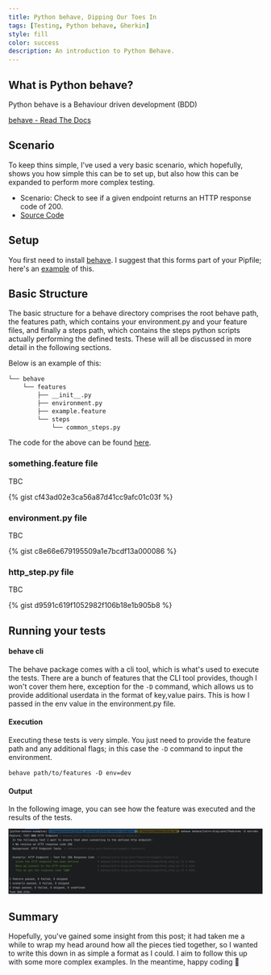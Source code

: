 ```yaml
---
title: Python behave, Dipping Our Toes In
tags: [Testing, Python behave, Gherkin]
style: fill
color: success
description: An introduction to Python Behave.
---
```


## What is Python behave?

Python behave is a Behaviour driven development (BDD)

[behave - Read The Docs](https://behave.readthedocs.io/en/latest/)

## Scenario

To keep thins simple, I've used a very basic scenario, which hopefully, shows you how simple this can be to set up, but
also how this can be expanded to perform more complex testing.

* Scenario: Check to see if a given endpoint returns an HTTP response code of 200.
* [Source Code](https://github.com/donovan-said/python-behave-examples/tree/main/behave/intro-blog-post/features)

## Setup

You first need to install [behave](https://pypi.org/project/behave/). I suggest that this forms part of your Pipfile;
here's an [example](https://github.com/donovan-said/python-behave-examples/blob/main/Pipfile) of this.

## Basic Structure

The basic structure for a behave directory comprises the root behave path, the features path, which contains your
environment.py and your feature files, and finally a steps path, which contains the steps python scripts actually
performing the defined tests. These will all be discussed in more detail in the following sections.

Below is an example of this:

```shell
└── behave
    └── features
        ├── __init__.py
        ├── environment.py
        ├── example.feature
        └── steps
            └── common_steps.py
```

The code for the above can be found [here](https://github.com/donovan-said/python-behave-examples/tree/main/behave/intro-blog-post/features).

### something.feature file

TBC

{% gist cf43ad02e3ca56a87d41cc9afc01c03f %}

### environment.py file

TBC

{% gist c8e66e679195509a1e7bcdf13a000086 %}

### http_step.py file

TBC

{% gist d9591c619f1052982f106b18e1b905b8 %}

## Running your tests

#### behave cli

The behave package comes with a cli tool, which is what's used to execute the tests. There are a bunch of features that
the CLI tool provides, though I won't cover them here, exception for the ```-D``` command, which allows us to provide
additional userdata in the format of key,value pairs. This is how I passed in the env value in the environment.py file.

#### Execution

Executing these tests is very simple. You just need to provide the feature path and any additional flags; in this case
the ```-D``` command to input the environment.

```shell
behave path/to/features -D env=dev
```

#### Output

In the following image, you can see how the feature was executed and the results of the tests.

![Alt text](../img/posts-python-behave-intro-outputs.png)

## Summary

Hopefully, you've gained some insight from this post; it had taken me a while to wrap my head around how all the pieces
tied together, so I wanted to write this down in as simple a format as I could. I aim to follow this up with some more
complex examples. In the meantime, happy coding :raised_hands: